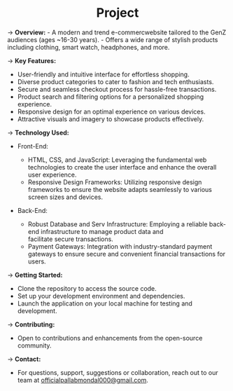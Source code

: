 <center><h1>Project</h1></center>
-> <b>Overview:</b>
  - A modern and trend e-commercwebsite tailored to the GenZ audiences (ages ~16-30 years).
  - Offers a wide range of stylish products including clothing, smart watch, headphones, and more.

-> <b>Key Features:</b>
  - User-friendly and intuitive interface for effortless shopping.
  - Diverse product categories to cater to fashion and tech enthusiasts.
  - Secure and seamless checkout process for hassle-free transactions.
  - Product search and filtering options for a personalized shopping experience.
  - Responsive design for an optimal experience on various devices.
  - Attractive visuals and imagery to showcase products effectively.

-> <b>Technology Used:</b>

- Front-End:
  - HTML, CSS, and JavaScript: Leveraging the fundamental web technologies to create the user interface and enhance the 
    overall user experience.
  - Responsive Design Frameworks: Utilizing responsive design frameworks to ensure the website adapts seamlessly to various 
    screen sizes and devices.

- Back-End:
  - Robust Database and Serv Infrastructure: Employing a reliable back-end infrastructure to manage product data and     
    facilitate secure transactions.
  - Payment Gateways: Integration with industry-standard payment gateways to ensure secure and convenient financial 
    transactions for users.


-> <b>Getting Started:</b>
  - Clone the repository to access the source code.
  - Set up your development environment and dependencies.
  - Launch the application on your local machine for testing and development.

-> <b>Contributing:</b>
  - Open to contributions and enhancements from the open-source community.
    
-> <b>Contact:</b>
  - For questions, support, suggestions or collaboration, reach out to our team at officialpallabmondal000@gmail.com.


